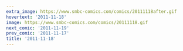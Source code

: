 ```yaml
---
extra_image: https://www.smbc-comics.com/comics/20111118after.gif
hovertext: '2011-11-18'
image: https://www.smbc-comics.com/comics/20111118.gif
next_comic: '2011-11-19'
prev_comic: '2011-11-17'
title: '2011-11-18'
---
```


